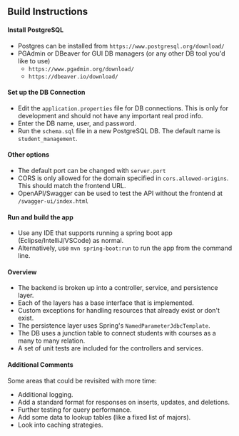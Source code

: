## Build Instructions

#### Install PostgreSQL

- Postgres can be installed from `https://www.postgresql.org/download/`
- PGAdmin or DBeaver for GUI DB managers (or any other DB tool you'd like to use)
  - `https://www.pgadmin.org/download/`
  - `https://dbeaver.io/download/`

#### Set up the DB Connection

- Edit the `application.properties` file for DB connections. This is only for development and should not have any important real prod info.
- Enter the DB name, user, and password.
- Run the `schema.sql` file in a new PostgreSQL DB. The default name is `student_management`.

#### Other options

- The default port can be changed with `server.port`
- CORS is only allowed for the domain specified in `cors.allowed-origins`. This should match the frontend URL.
- OpenAPI/Swagger can be used to test the API without the frontend at `/swagger-ui/index.html`

#### Run and build the app

- Use any IDE that supports running a spring boot app (Eclipse/IntelliJ/VSCode) as normal.
- Alternatively, use `mvn spring-boot:run` to run the app from the command line.

#### Overview

- The backend is broken up into a controller, service, and persistence layer.
- Each of the layers has a base interface that is implemented.
- Custom exceptions for handling resources that already exist or don't exist.
- The persistence layer uses Spring's `NamedParameterJdbcTemplate`.
- The DB uses a junction table to connect students with courses as a many to many relation.
- A set of unit tests are included for the controllers and services.

#### Additional Comments

Some areas that could be revisited with more time:

- Additional logging.
- Add a standard format for responses on inserts, updates, and deletions.
- Further testing for query performance.
- Add some data to lookup tables (like a fixed list of majors).
- Look into caching strategies.
